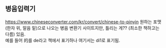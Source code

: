 ## 병음입력기
https://www.chineseconverter.com/kr/convert/chinese-to-pinyin
원하는 포맷(한자 위, 말음 밑)으로 나오는 병음 변환기 사이트지만, 틀리는 게?? (최소한 책하고는 다름) 있음.  
예를 들어 的를 de라고 책에서 표기하나 여기서는 di1로 표기됨.  
